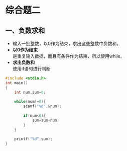 # 综合题二
## 一、负数求和
* 输入一批整数，以0作为结束，求出这些整数中负数和。
* **以0作为结束**<br>
    是重复输入数据，而且有条件作为结束，所以使用while。
* **求出负数和**<br>
    使用if语句进行判断
```c
#include <stdio.h>
int main()
{
	int num,sum=0;
  
	while(num!=0){
		scanf("%d",&num);
		
		if(num<0){
			sum=sum+num;
		}
	}
	
	printf("%d",sum);
} 
```
